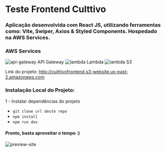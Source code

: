 # Teste Frontend Culttivo

### Aplicação desenvolvida com React JS, utilizando ferramentas como: Vite, Swiper, Axios & Styled Components. Hospedado na AWS Services.

### AWS Services
<div>
 <img src="https://d1by4p17n947rt.cloudfront.net/icon/fb0cde6228b21d89ec222b45efec54e7-0856e92285f4e7ed254b2588d1fe1829.svg" w="42px" margin-left="10px" alt="api-gateway" /> 
API Gateway
<img src="https://d1by4p17n947rt.cloudfront.net/icon/945f3fc449518a73b9f5f32868db466c-926961f91b072604c42b7f39ce2eaf1c.svg" w="42px" alt="lambda" />
Lambda
<img src="https://dqw5z6tkg7aeo.cloudfront.net/icon/c0828e0381730befd1f7a025057c74fb-43acc0496e64afba82dbc9ab774dc622.svg" w="42px" alt="lambda" />
S3 

<p />


Link do projeto: http://culttivofrontend.s3-website.us-east-2.amazonaws.com

### Instalação Local do Projeto:

1 - Instalar dependências do projeto
  * `git clone url deste repo`     
  * `npm install`
  * `npm run dev`
#### Pronto, basta aproveitar o tempo :)

<img src="https://cdn.discordapp.com/attachments/784133268592132107/1143213024568684646/127.0.0.1_5173_.png" alt="preview-site" />
